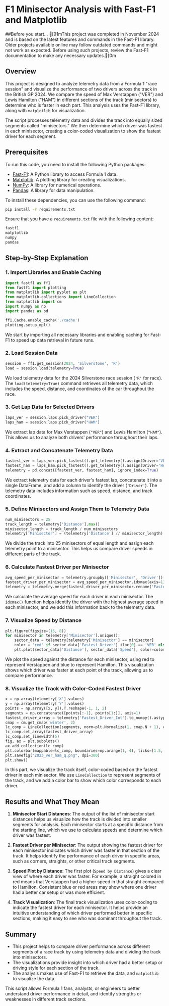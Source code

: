 # F1 Minisector Analysis with Fast-F1 and Matplotlib
##Before you start...
[91mThis project was completed in November 2024 and is based on the latest features and commands in the Fast-F1 library. Older projects available online may follow outdated commands and might not work as expected. Before using such projects, review the Fast-F1 documentation to make any necessary updates.[0m


## Overview
This project is designed to analyze telemetry data from a Formula 1 "race session" and visualize the performance of two drivers across the track in the British GP 2024. We compare the speed of Max Verstappen ("VER") and Lewis Hamilton ("HAM") in different sections of the track (minisectors) to determine who is faster in each part. This analysis uses the Fast-F1 library, along with `matplotlib` for visualization.

The script processes telemetry data and divides the track into equally sized segments called "minisectors." We then determine which driver was fastest in each minisector, creating a color-coded visualization to show the fastest driver for each segment.

## Prerequisites
To run this code, you need to install the following Python packages:

- [Fast-F1](https://pypi.org/project/fastf1/): A Python library to access Formula 1 data.
- [Matplotlib](https://matplotlib.org/): A plotting library for creating visualizations.
- [NumPy](https://numpy.org/): A library for numerical operations.
- [Pandas](https://pandas.pydata.org/): A library for data manipulation.

To install these dependencies, you can use the following command:
```sh
pip install -r requirements.txt
```

Ensure that you have a `requirements.txt` file with the following content:
```txt
fastf1
matplotlib
numpy
pandas
```

## Step-by-Step Explanation

### 1. Import Libraries and Enable Caching
```python
import fastf1 as ff1
from fastf1 import plotting
from matplotlib import pyplot as plt
from matplotlib.collections import LineCollection
from matplotlib import cm
import numpy as np
import pandas as pd

ff1.Cache.enable_cache('./cache')
plotting.setup_mpl()
```
We start by importing all necessary libraries and enabling caching for Fast-F1 to speed up data retrieval in future runs.

### 2. Load Session Data
```python
session = ff1.get_session(2024, 'Silverstone', 'R')
load = session.load(telemetry=True)
```
We load telemetry data for the 2024 Silverstone race session (`'R'` for race). The `load(telemetry=True)` command retrieves all telemetry data, which includes the speed, distance, and coordinates of the car throughout the race.

### 3. Get Lap Data for Selected Drivers
```python
laps_ver = session.laps.pick_driver("VER")
laps_ham = session.laps.pick_driver("HAM")
```
We extract lap data for Max Verstappen (`"VER"`) and Lewis Hamilton (`"HAM"`). This allows us to analyze both drivers' performance throughout their laps.

### 4. Extract and Concatenate Telemetry Data
```python
fastest_ver = laps_ver.pick_fastest().get_telemetry().assign(Driver='VER').add_distance()
fastest_ham = laps_ham.pick_fastest().get_telemetry().assign(Driver='HAM').add_distance()
telemetry = pd.concat([fastest_ver, fastest_ham], ignore_index=True)
```
We extract telemetry data for each driver's fastest lap, concatenate it into a single DataFrame, and add a column to identify the driver (`'Driver'`). The telemetry data includes information such as speed, distance, and track coordinates.

### 5. Define Minisectors and Assign Them to Telemetry Data
```python
num_minisectors = 25
track_length = telemetry['Distance'].max()
minisector_length = track_length / num_minisectors
telemetry['Minisector'] = (telemetry['Distance'] // minisector_length).astype(int)
```
We divide the track into 25 minisectors of equal length and assign each telemetry point to a minisector. This helps us compare driver speeds in different parts of the track.

### 6. Calculate Fastest Driver per Minisector
```python
avg_speed_per_minisector = telemetry.groupby(['Minisector', 'Driver'])['Speed'].mean().unstack()
fastest_driver_per_minisector = avg_speed_per_minisector.idxmax(axis=1)
telemetry = telemetry.merge(fastest_driver_per_minisector.rename('Fastest_Driver'), how='left', on='Minisector')
```
We calculate the average speed for each driver in each minisector. The `idxmax()` function helps identify the driver with the highest average speed in each minisector, and we add this information back to the telemetry data.

### 7. Visualize Speed by Distance
```python
plt.figure(figsize=(15, 8))
for minisector in telemetry['Minisector'].unique():
    sector_data = telemetry[telemetry['Minisector'] == minisector]
    color = 'red' if sector_data['Fastest_Driver'].iloc[0] == 'VER' else 'blue'
    plt.plot(sector_data['Distance'], sector_data['Speed'], color=color)
```
We plot the speed against the distance for each minisector, using red to represent Verstappen and blue to represent Hamilton. This visualization shows which driver was faster at each point of the track, allowing us to compare performance.

### 8. Visualize the Track with Color-Coded Fastest Driver
```python
x = np.array(telemetry['X'].values)
y = np.array(telemetry['Y'].values)
points = np.array([x, y]).T.reshape(-1, 1, 2)
segments = np.concatenate([points[:-1], points[1:]], axis=1)
fastest_driver_array = telemetry['Fastest_Driver_Int'].to_numpy().astype(float)
cmap = cm.get_cmap('winter', 2)
lc_comp = LineCollection(segments, norm=plt.Normalize(1, cmap.N + 1), cmap=cmap)
lc_comp.set_array(fastest_driver_array)
lc_comp.set_linewidth(5)
fig, ax = plt.subplots()
ax.add_collection(lc_comp)
plt.colorbar(mappable=lc_comp, boundaries=np.arange(1, 4), ticks=[1.5, 2.5], ticklabels=['VER', 'HAM'])
plt.savefig("2023_ver_ham_q.png", dpi=300)
plt.show()
```
In this part, we visualize the track itself, color-coded based on the fastest driver in each minisector. We use `LineCollection` to represent segments of the track, and we add a color bar to show which color corresponds to each driver.

## Results and What They Mean
1. **Minisector Start Distances**: The output of the list of minisector start distances helps us visualize how the track is divided into smaller segments for analysis. Each minisector starts at a specific distance from the starting line, which we use to calculate speeds and determine which driver was fastest.

2. **Fastest Driver per Minisector**: The output showing the fastest driver for each minisector indicates which driver was faster in that section of the track. It helps identify the performance of each driver in specific areas, such as corners, straights, or other critical track segments.

3. **Speed Plot by Distance**: The first plot (`Speed by Distance`) gives a clear view of where each driver was faster. For example, a straight colored in red means that Verstappen had a higher speed in that straight compared to Hamilton. Consistent blue or red areas may show where one driver had a better car setup or was more efficient.

4. **Track Visualization**: The final track visualization uses color-coding to indicate the fastest driver for each minisector. It helps provide an intuitive understanding of which driver performed better in specific sections, making it easy to see who was dominant throughout the track.

## Summary
- This project helps to compare driver performance across different segments of a race track by using telemetry data and dividing the track into minisectors.
- The visualizations provide insight into which driver had a better setup or driving style for each section of the track.
- The analysis makes use of Fast-F1 to retrieve the data, and `matplotlib` to visualize the data.

This script allows Formula 1 fans, analysts, or engineers to better understand driver performance in detail, and identify strengths or weaknesses in different track sections.

